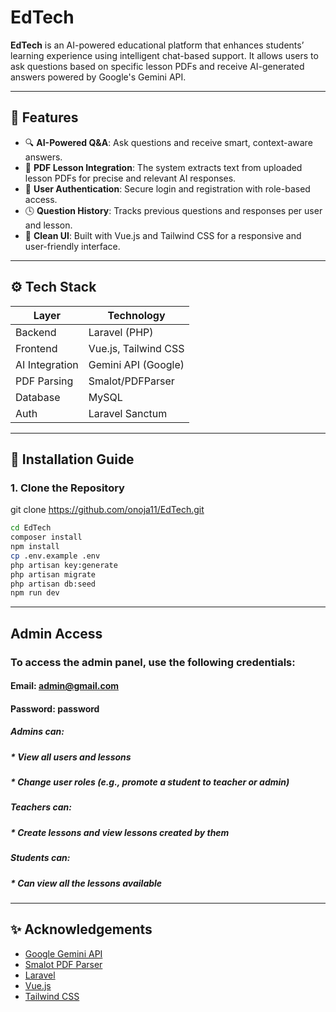 # EdTech

**EdTech** is an AI-powered educational platform that enhances students’ learning experience using intelligent chat-based support. It allows users to ask questions based on specific lesson PDFs and receive AI-generated answers powered by Google's Gemini API.

---

## 🧠 Features

- 🔍 **AI-Powered Q&A**: Ask questions and receive smart, context-aware answers.
- 📄 **PDF Lesson Integration**: The system extracts text from uploaded lesson PDFs for precise and relevant AI responses.
- 👤 **User Authentication**: Secure login and registration with role-based access.
- 🕓 **Question History**: Tracks previous questions and responses per user and lesson.
- 🎨 **Clean UI**: Built with Vue.js and Tailwind CSS for a responsive and user-friendly interface.

---

## ⚙️ Tech Stack

| Layer         | Technology           |
|---------------|----------------------|
| Backend       | Laravel (PHP)        |
| Frontend      | Vue.js, Tailwind CSS |
| AI Integration| Gemini API (Google)  |
| PDF Parsing   | Smalot/PDFParser     |
| Database      | MySQL                |
| Auth          | Laravel Sanctum      |

---

## 🚀 Installation Guide

### 1. Clone the Repository
git clone https://github.com/onoja11/EdTech.git
```bash
cd EdTech
composer install
npm install
cp .env.example .env
php artisan key:generate
php artisan migrate
php artisan db:seed
npm run dev

```

---

##  Admin Access

### To access the admin panel, use the following credentials:
#### Email: admin@gmail.com
#### Password: password

##### Admins can:
##### * View all users and lessons
##### * Change user roles (e.g., promote a student to teacher or admin)

##### Teachers can:
##### * Create lessons and view lessons created by them

##### Students can:
##### * Can view all the lessons available
---
## ✨ Acknowledgements

- [Google Gemini API](https://ai.google.dev/gemini-api/docs)
- [Smalot PDF Parser](https://github.com/smalot/pdfparser)
- [Laravel](https://laravel.com/)
- [Vue.js](https://vuejs.org/)
- [Tailwind CSS](https://tailwindcss.com/)



